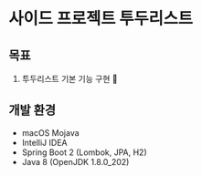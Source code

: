 # 사이드 프로젝트 투두리스트

## 목표

1. 투두리스트 기본 기능 구현 :racehorse:

## 개발 환경

* macOS Mojava
* IntelliJ IDEA
* Spring Boot 2 (Lombok, JPA, H2)
* Java 8 (OpenJDK 1.8.0_202)
